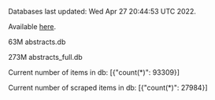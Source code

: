 Databases last updated: Wed Apr 27 20:44:53 UTC 2022. 

Available [here](https://github.com/cbeauhilton/ash-db/releases).


63M	abstracts.db

273M	abstracts_full.db

Current number of items in db:
[{"count(*)": 93309}]

Current number of scraped items in db:
[{"count(*)": 27984}]
